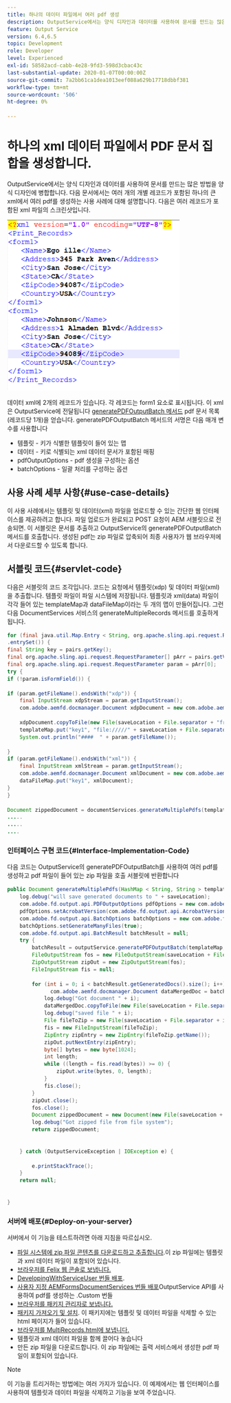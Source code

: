 ```yaml
---
title: 하나의 데이터 파일에서 여러 pdf 생성
description: OutputService에서는 양식 디자인과 데이터를 사용하여 문서를 만드는 많은 방법을 양식 디자인에 병합합니다. 여러 개의 개별 레코드가 포함된 하나의 큰 xml에서 여러 pdf를 생성하는 방법을 알아봅니다.
feature: Output Service
version: 6.4,6.5
topic: Development
role: Developer
level: Experienced
exl-id: 58582acd-cabb-4e28-9fd3-598d3cbac43c
last-substantial-update: 2020-01-07T00:00:00Z
source-git-commit: 7a2bb61ca1dea1013eef088a629b17718dbbf381
workflow-type: tm+mt
source-wordcount: '506'
ht-degree: 0%

---
```


# 하나의 xml 데이터 파일에서 PDF 문서 집합을 생성합니다.

OutputService에서는 양식 디자인과 데이터를 사용하여 문서를 만드는 많은 방법을 양식 디자인에 병합합니다. 다음 문서에서는 여러 개의 개별 레코드가 포함된 하나의 큰 xml에서 여러 pdf를 생성하는 사용 사례에 대해 설명합니다.
다음은 여러 레코드가 포함된 xml 파일의 스크린샷입니다.

![multi-record-xml](assets/multi-record-xml.PNG)

데이터 xml에 2개의 레코드가 있습니다. 각 레코드는 form1 요소로 표시됩니다. 이 xml은 OutputService에 전달됩니다 [generatePDFOutputBatch 메서드](https://helpx.adobe.com/aem-forms/6/javadocs/com/adobe/fd/output/api/OutputService.html) pdf 문서 목록(레코드당 1개)을 얻습니다. generatePDFOutputBatch 메서드의 서명은 다음 매개 변수를 사용합니다

* 템플릿 - 키가 식별한 템플릿이 들어 있는 맵
* 데이터 - 키로 식별되는 xml 데이터 문서가 포함된 매핑
* pdfOutputOptions - pdf 생성을 구성하는 옵션
* batchOptions - 일괄 처리를 구성하는 옵션



## 사용 사례 세부 사항{#use-case-details}

이 사용 사례에서는 템플릿 및 데이터(xml) 파일을 업로드할 수 있는 간단한 웹 인터페이스를 제공하려고 합니다. 파일 업로드가 완료되고 POST 요청이 AEM 서블릿으로 전송되면. 이 서블릿은 문서를 추출하고 OutputService의 generatePDFOutputBatch 메서드를 호출합니다. 생성된 pdf는 zip 파일로 압축되어 최종 사용자가 웹 브라우저에서 다운로드할 수 있도록 합니다.

## 서블릿 코드{#servlet-code}

다음은 서블릿의 코드 조각입니다. 코드는 요청에서 템플릿(xdp) 및 데이터 파일(xml)을 추출합니다. 템플릿 파일이 파일 시스템에 저장됩니다. 템플릿과 xml(data) 파일이 각각 들어 있는 templateMap과 dataFileMap이라는 두 개의 맵이 만들어집니다. 그런 다음 DocumentServices 서비스의 generateMultipleRecords 메서드를 호출하게 됩니다.

```java
for (final java.util.Map.Entry < String, org.apache.sling.api.request.RequestParameter[] > pairs: params
.entrySet()) {
final String key = pairs.getKey();
final org.apache.sling.api.request.RequestParameter[] pArr = pairs.getValue();
final org.apache.sling.api.request.RequestParameter param = pArr[0];
try {
if (!param.isFormField()) {

if (param.getFileName().endsWith("xdp")) {
    final InputStream xdpStream = param.getInputStream();
    com.adobe.aemfd.docmanager.Document xdpDocument = new com.adobe.aemfd.docmanager.Document(xdpStream);

    xdpDocument.copyToFile(new File(saveLocation + File.separator + "fromui.xdp"));
    templateMap.put("key1", "file://///" + saveLocation + File.separator + "fromui.xdp");
    System.out.println("####  " + param.getFileName());

}
if (param.getFileName().endsWith("xml")) {
    final InputStream xmlStream = param.getInputStream();
    com.adobe.aemfd.docmanager.Document xmlDocument = new com.adobe.aemfd.docmanager.Document(xmlStream);
    dataFileMap.put("key1", xmlDocument);
}
}

Document zippedDocument = documentServices.generateMultiplePdfs(templateMap, dataFileMap,saveLocation);
.....
.....
....
```

### 인터페이스 구현 코드{#Interface-Implementation-Code}

다음 코드는 OutputService의 generatePDFOutputBatch를 사용하여 여러 pdf를 생성하고 pdf 파일이 들어 있는 zip 파일을 호출 서블릿에 반환합니다

```java
public Document generateMultiplePdfs(HashMap < String, String > templateMap, HashMap < String, Document > dataFileMap, String saveLocation) {
    log.debug("will save generated documents to " + saveLocation);
    com.adobe.fd.output.api.PDFOutputOptions pdfOptions = new com.adobe.fd.output.api.PDFOutputOptions();
    pdfOptions.setAcrobatVersion(com.adobe.fd.output.api.AcrobatVersion.Acrobat_11);
    com.adobe.fd.output.api.BatchOptions batchOptions = new com.adobe.fd.output.api.BatchOptions();
    batchOptions.setGenerateManyFiles(true);
    com.adobe.fd.output.api.BatchResult batchResult = null;
    try {
        batchResult = outputService.generatePDFOutputBatch(templateMap, dataFileMap, pdfOptions, batchOptions);
        FileOutputStream fos = new FileOutputStream(saveLocation + File.separator + "zippedfile.zip");
        ZipOutputStream zipOut = new ZipOutputStream(fos);
        FileInputStream fis = null;

        for (int i = 0; i < batchResult.getGeneratedDocs().size(); i++) {
              com.adobe.aemfd.docmanager.Document dataMergedDoc = batchResult.getGeneratedDocs().get(i);
            log.debug("Got document " + i);
            dataMergedDoc.copyToFile(new File(saveLocation + File.separator + i + ".pdf"));
            log.debug("saved file " + i);
            File fileToZip = new File(saveLocation + File.separator + i + ".pdf");
            fis = new FileInputStream(fileToZip);
            ZipEntry zipEntry = new ZipEntry(fileToZip.getName());
            zipOut.putNextEntry(zipEntry);
            byte[] bytes = new byte[1024];
            int length;
            while ((length = fis.read(bytes)) >= 0) {
                zipOut.write(bytes, 0, length);
            }
            fis.close();
        }
        zipOut.close();
        fos.close();
        Document zippedDocument = new Document(new File(saveLocation + File.separator + "zippedfile.zip"));
        log.debug("Got zipped file from file system");
        return zippedDocument;


    } catch (OutputServiceException | IOException e) {

        e.printStackTrace();
    }
    return null;


}
```

### 서버에 배포{#Deploy-on-your-server}

서버에서 이 기능을 테스트하려면 아래 지침을 따르십시오.

* [파일 시스템에 zip 파일 콘텐츠를 다운로드하고 추출합니다](assets/mult-records-template-and-xml-file.zip).이 zip 파일에는 템플릿과 xml 데이터 파일이 포함되어 있습니다.
* [브라우저를 Felix 웹 콘솔로 보냅니다.](http://localhost:4502/system/console/bundles)
* [DevelopingWithServiceUser 번들 배포](/help/forms/assets/common-osgi-bundles/DevelopingWithServiceUser.jar).
* [사용자 지정 AEMFormsDocumentServices 번들 배포](/help/forms/assets/common-osgi-bundles/AEMFormsDocumentServices.core-1.0-SNAPSHOT.jar)OutputService API를 사용하여 pdf를 생성하는 .Custom 번들
* [브라우저를 패키지 관리자로 보냅니다.](http://localhost:4502/crx/packmgr/index.jsp)
* [패키지 가져오기 및 설치](assets/generate-multiple-pdf-from-xml.zip). 이 패키지에는 템플릿 및 데이터 파일을 삭제할 수 있는 html 페이지가 들어 있습니다.
* [브라우저를 MultiRecords.html에 보냅니다.](http://localhost:4502/content/DocumentServices/Multirecord.html?)
* 템플릿과 xml 데이터 파일을 함께 끌어다 놓습니다
* 만든 zip 파일을 다운로드합니다. 이 zip 파일에는 출력 서비스에서 생성한 pdf 파일이 포함되어 있습니다.

>[!NOTE]
>이 기능을 트리거하는 방법에는 여러 가지가 있습니다. 이 예제에서는 웹 인터페이스를 사용하여 템플릿과 데이터 파일을 삭제하고 기능을 보여 주었습니다.
